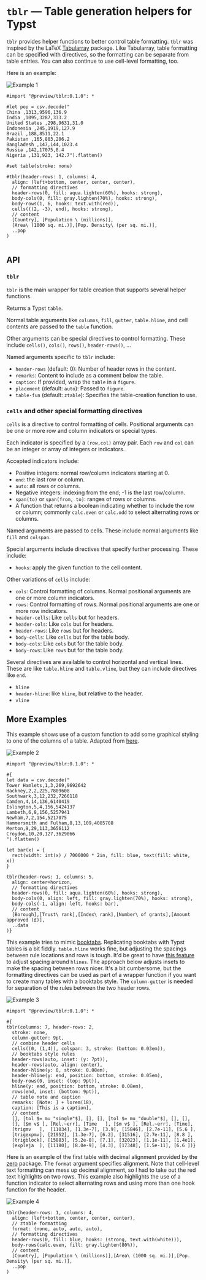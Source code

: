 # `tblr` — Table generation helpers for Typst

`tblr` provides helper functions to better control table formatting.
`tblr` was inspired by the LaTeX
[Tabularray](https://ctan.org/pkg/tabularray) package. Like Tabularray,
table formatting can be specified with directives, so the formatting can
be separate from table entries. You can also continue to use cell-level formatting, too.

Here is an example:

![Example 1](examples/population.svg)

```typ
#import "@preview/tblr:0.1.0": *

#let pop = csv.decode("
China ,1313,9596,136.9
India ,1095,3287,333.2
United States ,298,9631,31.0
Indonesia ,245,1919,127.9
Brazil ,188,8511,22.1
Pakistan ,165,803,206.2
Bangladesh ,147,144,1023.4
Russia ,142,17075,8.4
Nigeria ,131,923, 142.7").flatten()

#set table(stroke: none)

#tblr(header-rows: 1, columns: 4,
  align: (left+bottom, center, center, center),
  // formatting directives
  header-rows(0, fill: aqua.lighten(60%), hooks: strong),
  body-cols(0, fill: gray.lighten(70%), hooks: strong),
  body-rows(1, 6, hooks: text.with(red)),
  cells(((2, -3), end), hooks: strong),
  // content
  [Country], [Population \ (millions)],
  [Area\ (1000 sq. mi.)],[Pop. Density\ (per sq. mi.)],
  ..pop
)


```


## API

### `tblr`

`tblr` is the main wrapper for table creation that supports several
helper functions.

Returns a Typst `table`.

Normal table arguments like `columns`, `fill`, `gutter`,
`table.hline`, and cell contents are passed to the `table` function.

Other arguments can be special directives to control formatting.
These include `cells()`, `cols()`, `rows()`, `header-rows()`, ...
 
Named arguments specific to `tblr` include:

* `header-rows` (default: 0): Number of header rows in the content.
* `remarks`: Content to include as a comment below the table.
* `caption`: If provided, wrap the `table` in a `figure`.
* `placement` (default: `auto`): Passed to `figure`.
* `table-fun` (default: `ztable`): Specifies the table-creation function to use.

### `cells` and other special formatting directives

`cells` is a directive to control formatting of cells. Positional
arguments can be one or more row and column indicators or special types. 

Each indicator is specified by a `(row,col)` array pair.
Each `row` and `col` can be an integer or array of integers or indicators.

Accepted indicators include:

* Positive integers: normal row/column indicators starting at 0.
* `end`: the last row or column.
* `auto`: all rows or columns.
* Negative integers: indexing from the end; -1 is the last row/column.
* `span(to)` or `span(from, to)`: ranges of rows or columns.
* A function that returns a boolean indicating whether to include the row or column; commonly `calc.even` or `calc.odd` to select alternating rows or columns.

Named arguments are passed to cells. These include normal arguments like
`fill` and `colspan`.

Special arguments include directives that specify further processing.
These include:

* `hooks`: apply the given function to the cell content.

Other variations of `cells` include:

* `cols`: Control formatting of columns. Normal positional arguments
  are one or more column indicators.
* `rows`: Control formatting of rows. Normal positional arguments
  are one or more row indicators.
* `header-cells`: Like `cells` but for headers.
* `header-cols`:  Like `cols` but for headers.
* `header-rows`:  Like `rows` but for headers.
* `body-cells`: Like `cells` but for the table body.
* `body-cols`:  Like `cols` but for the table body.
* `body-rows`:  Like `rows` but for the table body.

Several directives are available to control horizontal and vertical
lines. These are like `table.hline` and `table.vline`, but they can
include directives like `end`.

* `hline`
* `header-hline`: like `hline`, but relative to the header.
* `vline`

## More Examples

This example shows use of a custom function to add some graphical 
styling to one of the columns of a table. 
Adapted from [here](https://www.storytellingwithdata.com/blog/2012/02/grables-and-taphs).

![Example 2](examples/grant-spend.svg)

```typ
#import "@preview/tblr:0.1.0": *

#{
let data = csv.decode("
Tower Hamlets,1,3,269,9692642
Hackney,2,2,225,7809608
Southwark,3,12,232,7266118
Camden,4,14,136,6140419
Islington,5,4,156,5424137
Lambeth,6,8,156,5257941
Newham,7,2,154,5217075
Hammersmith and Fulham,8,13,109,4085708
Merton,9,29,113,3656112
Croydon,10,20,127,3629066
").flatten()

let bar(x) = {
  rect(width: int(x) / 7000000 * 2in, fill: blue, text(fill: white, x))
}

tblr(header-rows: 1, columns: 5,
  align: center+horizon,
  // formatting directives
  header-rows(0, fill: aqua.lighten(60%), hooks: strong),
  body-cols(0, align: left, fill: gray.lighten(70%), hooks: strong),
  body-cols(-1, align: left, hooks: bar),
  // content
  [Borough],[Trust\ rank],[Index\ rank],[Number\ of grants],[Amount approved (£)],
  ..data
)}
```

This example tries to mimic [booktabs](https://ctan.org/pkg/booktabs).
Replicating booktabs with Typst tables is a bit fiddly. `table.hline`
works fine, but adjusting the spacings between rule locations and rows
is tough. It'd be great to have [this
feature](https://github.com/typst/typst/issues/4743) to adjust spacing
around `hlines`. The approach below adjusts insets to make the spacing
between rows nicer. It's a bit cumbersome, but the formatting
directives can be used as part of a wrapper function if you want to
create many tables with a booktabs style. The `column-gutter` is needed for separation of the rules between the two header rows.

![Example 3](examples/booktabs.svg)

```typ
#import "@preview/tblr:0.1.0": *

#{
tblr(columns: 7, header-rows: 2,
  stroke: none,
  column-gutter: 9pt,
  // combine header cells
  cells((0, (1,4)), colspan: 3, stroke: (bottom: 0.03em)),
  // booktabs style rules
  header-rows(auto, inset: (y: 7pt)),
  header-rows(auto, align: center),
  header-hline(y: 0, stroke: 0.08em),
  header-hline(y: end, position: bottom, stroke: 0.05em),
  body-rows(0, inset: (top: 9pt)),
  hline(y: end, position: bottom, stroke: 0.08em),
  rows(end, inset: (bottom: 9pt)),
  // table note and caption
  remarks: [Note: ] + lorem(18),
  caption: [This is a caption],
  // content
  [], [tol $= mu_"single"$], [], [], [tol $= mu_"double"$], [], [],
  [], [$m v$ ], [Rel.~err], [Time   ], [$m v$ ], [Rel.~err], [Time], 
  [trigmv   ],  [11034], [1.3e-7], [3.9], [15846], [2.7e-11], [5.6 ], 
  [trigexpmv], [21952], [1.3e-7], [6.2], [31516], [2.7e-11], [8.8 ], 
  [trigblock], [15883], [5.2e-8], [7.1], [32023], [1.1e-11], [1.4e1], 
  [expleja  ], [11180], [8.0e-9], [4.3], [17348], [1.5e-11], [6.6 ])}
```

Here is an example of the first table with decimal alignment provided by
the [zero](https://typst.app/universe/package/zero/) package.
The `format` argument specifies alignment. Note that cell-level
text formatting can mess up decimal alignment, so I had to take out 
the red text highlights on two rows. This example also highlights the
use of a function indicator to select alternating rows and using more than one hook function for the header.

![Example 4](examples/population-2.svg)

```typ
tblr(header-rows: 1, columns: 4,
  align: (left+bottom, center, center, center),
  // ztable formatting
  format: (none, auto, auto, auto),
  // formatting directives
  header-rows(0, fill: blue, hooks: (strong, text.with(white))),
  body-rows(calc.even, fill: gray.lighten(80%)),
  // content
  [Country], [Population \ (millions)],[Area\ (1000 sq. mi.)],[Pop. Density\ (per sq. mi.)],
  ..pop
)
```
